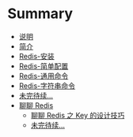 # Summary

* [说明](README.md)
* [简介](./docs/01_redis_intro.md)
* [Redis-安装](./docs/02_redis_install.md)
* [Redis-简单配置](./docs/03_redis_config.md)
* [Redis-通用命令](./docs/04_redis_command.md)
* [Redis-字符串命令](./docs/05_redis_string.md)
* [未完待续...]()
* [聊聊 Redis ](article-index.md)
  * [聊聊 Redis 之 Key 的设计技巧](Redis-Key-Design.md)
  * [未完待续...]()


